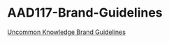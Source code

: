 # AAD117-Brand-Guidelines

[Uncommon Knowledge Brand Guidelines](http://hayleymcilwrath.github.io/AAD117--Brand-Guidelines/Brand_guidelines.html)

